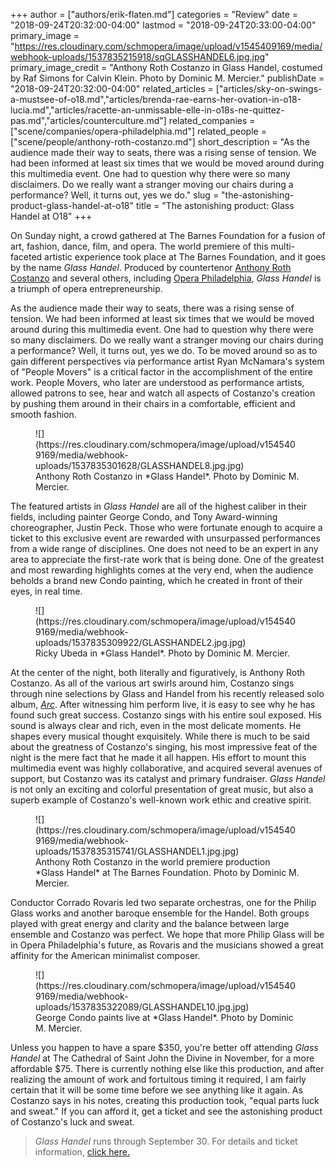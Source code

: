 +++
author = ["authors/erik-flaten.md"]
categories = "Review"
date = "2018-09-24T20:32:00-04:00"
lastmod = "2018-09-24T20:33:00-04:00"
primary_image = "https://res.cloudinary.com/schmopera/image/upload/v1545409169/media/webhook-uploads/1537835215918/sqGLASSHANDEL6.jpg.jpg"
primary_image_credit = "Anthony Roth Costanzo in Glass Handel, costumed by Raf Simons for Calvin Klein. Photo by Dominic M. Mercier."
publishDate = "2018-09-24T20:32:00-04:00"
related_articles = ["articles/sky-on-swings-a-mustsee-of-o18.md","articles/brenda-rae-earns-her-ovation-in-o18-lucia.md","articles/racette-an-unmissable-elle-in-o18s-ne-quittez-pas.md","articles/counterculture.md"]
related_companies = ["scene/companies/opera-philadelphia.md"]
related_people = ["scene/people/anthony-roth-costanzo.md"]
short_description = "As the audience made their way to seats, there was a rising sense of tension. We had been informed at least six times that we would be moved around during this multimedia event. One had to question why there were so many disclaimers. Do we really want a stranger moving our chairs during a performance? Well, it turns out, yes we do."
slug = "the-astonishing-product-glass-handel-at-o18"
title = "The astonishing product: Glass Handel at O18"
+++

On Sunday night, a crowd gathered at The Barnes Foundation for a fusion of art, fashion, dance, film, and opera. The world premiere of this multi-faceted artistic experience took place at The Barnes Foundation, and it goes by the name *Glass Handel*. Produced by countertenor [Anthony Roth Costanzo](/scene/people/anthony-roth-costanzo/) and several others, including [Opera Philadelphia](/scene/companies/opera-philadelphia/), *Glass Handel* is a triumph of opera entrepreneurship. 

As the audience made their way to seats, there was a rising sense of tension. We had been informed at least six times that we would be moved around during this multimedia event. One had to question why there were so many disclaimers. Do we really want a stranger moving our chairs during a performance? Well, it turns out, yes we do. To be moved around so as to gain different perspectives via performance artist Ryan McNamara's system of "People Movers" is a critical factor in the accomplishment of the entire work. People Movers, who later are understood as performance artists, allowed patrons to see, hear and watch all aspects of Costanzo's creation by pushing them around in their chairs in a comfortable, efficient and smooth fashion.

<figure data-type="image">
![](https://res.cloudinary.com/schmopera/image/upload/v1545409169/media/webhook-uploads/1537835301628/GLASSHANDEL8.jpg.jpg)
<figcaption>Anthony Roth Costanzo in *Glass Handel*. Photo by Dominic M. Mercier.</figcaption>
</figure>

The featured artists in *Glass Handel* are all of the highest caliber in their fields, including painter George Condo, and Tony Award-winning choreographer, Justin Peck. Those who were fortunate enough to acquire a ticket to this exclusive event are rewarded with unsurpassed performances from a wide range of disciplines. One does not need to be an expert in any area to appreciate the first-rate work that is being done. One of the greatest and most rewarding highlights comes at the very end, when the audience beholds a brand new Condo painting, which he created in front of their eyes, in real time.

<figure data-type="image">
![](https://res.cloudinary.com/schmopera/image/upload/v1545409169/media/webhook-uploads/1537835309922/GLASSHANDEL2.jpg.jpg)
<figcaption>Ricky Ubeda in *Glass Handel*. Photo by Dominic M. Mercier.</figcaption>
</figure>

At the center of the night, both literally and figuratively, is Anthony Roth Costanzo. As all of the various art swirls around him, Costanzo sings through nine selections by Glass and Handel from his recently released solo album, [*Arc*](https://anthonyrothcostanzo.com/ARC). After witnessing him perform live, it is easy to see why he has found such great success. Costanzo sings with his entire soul exposed. His sound is always clear and rich, even in the most delicate moments. He shapes every musical thought exquisitely. While there is much to be said about the greatness of Costanzo's singing, his most impressive feat of the night is the mere fact that he made it all happen. His effort to mount this multimedia event was highly collaborative, and acquired several avenues of support, but Costanzo was its catalyst and primary fundraiser. *Glass Handel* is not only an exciting and colorful presentation of great music, but also a superb example of Costanzo's well-known work ethic and creative spirit.

<figure data-type="image">
![](https://res.cloudinary.com/schmopera/image/upload/v1545409169/media/webhook-uploads/1537835315741/GLASSHANDEL1.jpg.jpg)
<figcaption>Anthony Roth Costanzo in the world premiere production *Glass Handel* at The Barnes Foundation. Photo by Dominic M. Mercier.</figcaption>
</figure>

Conductor Corrado Rovaris led two separate orchestras, one for the Philip Glass works and another baroque ensemble for the Handel. Both groups played with great energy and clarity and the balance between large ensemble and Costanzo was perfect. We hope that more Philip Glass will be in Opera Philadelphia's future, as Rovaris and the musicians showed a great affinity for the American minimalist composer. 

<figure data-type="image">
![](https://res.cloudinary.com/schmopera/image/upload/v1545409169/media/webhook-uploads/1537835322089/GLASSHANDEL10.jpg.jpg)
<figcaption>George Condo paints live at *Glass Handel*. Photo by Dominic M. Mercier.</figcaption>
</figure>

Unless you happen to have a spare $350, you're better off attending *Glass Handel* at The Cathedral of Saint John the Divine in November, for a more affordable $75. There is currently nothing else like this production, and after realizing the amount of work and fortuitous timing it required, I am fairly certain that it will be some time before we see anything like it again. As Costanzo says in his notes, creating this production took, "equal parts luck and sweat." If you can afford it, get a ticket and see the astonishing product of Costanzo's luck and sweat.

>*Glass Handel* runs through September 30. For details and ticket information, [click here.](https://www.operaphila.org/whats-on/on-stage-2018-2019/glass-handel/)
